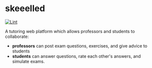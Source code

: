# skeeelled

[![Lint](https://github.com/WEEE-Open/skeeelled/actions/workflows/linter.yml/badge.svg)](https://github.com/WEEE-Open/skeeelled/actions/workflows/linter.yml)

A tutoring web platform which allows professors and students to collaborate:  
- **professors** can post exam questions, exercises, and give advice to students  
- **students** can answer questions, rate each other's answers, and simulate exams.
